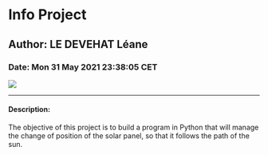 # Info Project
## Author: LE DEVEHAT Léane
### Date: Mon 31 May 2021 23:38:05 CET
![](https://img.shields.io/badge/Python-%3E%3D3.9-blue.svg)

---

#### Description:

The objective of this project is to build a program in Python that will manage the change of position of the solar panel, so that it follows the path of the sun.
